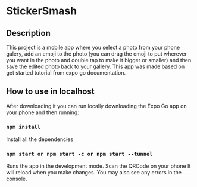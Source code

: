 # StickerSmash


## Description

This project is a mobile app where you select a photo from your phone galery, add an emoji to the photo (you can drag the emoji to put wherever you want in the photo and double tap to make it bigger or smaller) and then save the edited photo back to your gallery. This app was made based on get started tutorial from expo go documentation. 

## How to use in localhost

After downloading it you can run locally downloading the Expo Go app on your phone and then running:

### `npm install`
Install all the dependencies

### `npm start or npm start -c or npm start --tunnel`
Runs the app in the development mode.
Scan the QRCode on your phone
It will reload when you make changes.
You may also see any errors in the console.
